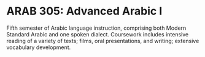 # ARAB 305: Advanced Arabic I

Fifth semester of Arabic language instruction, comprising both Modern Standard Arabic and one spoken dialect. Coursework includes intensive reading of a variety of texts; films, oral presentations, and writing; extensive vocabulary development.